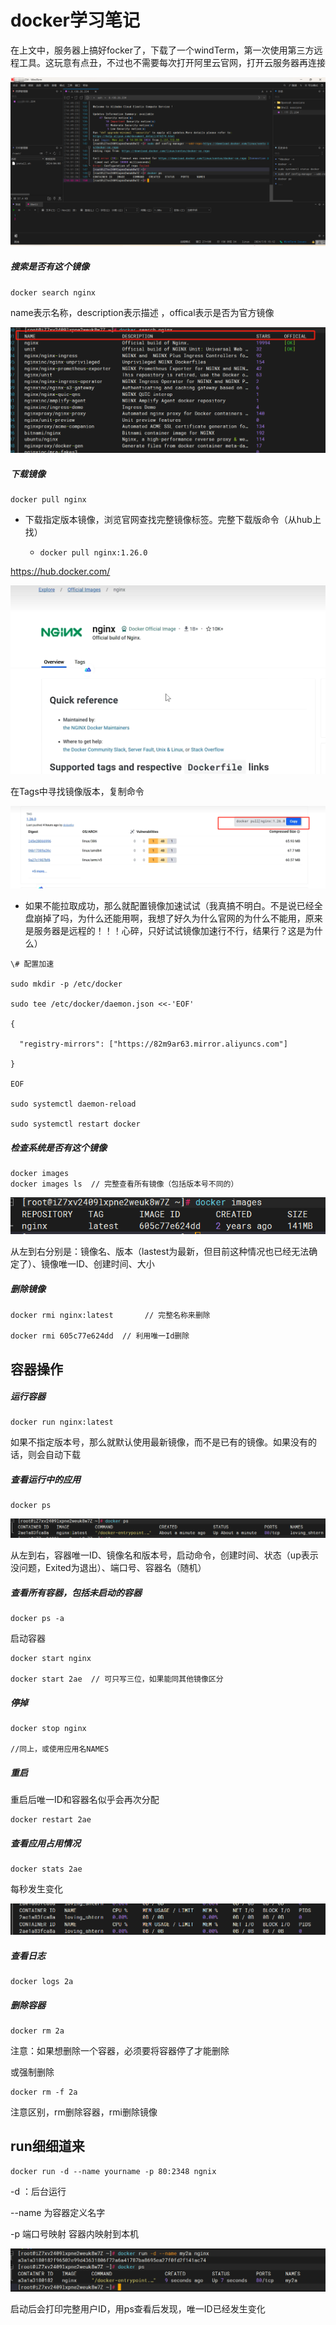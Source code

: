 # docker学习笔记

在上文中，服务器上搞好focker了，下载了一个windTerm，第一次使用第三方远程工具。这玩意有点丑，不过也不需要每次打开阿里云官网，打开云服务器再连接

![image-20240708151322745](docker%E5%AD%A6%E4%B9%A0%E7%AC%94%E8%AE%B0.assets/image-20240708151322745.png)



##### 搜索是否有这个镜像

```shell
docker search nginx
```

name表示名称，description表示描述 ，offical表示是否为官方镜像

![image-20240708151951165](docker%E5%AD%A6%E4%B9%A0%E7%AC%94%E8%AE%B0.assets/image-20240708151951165.png)

##### 下载镜像

```
docker pull nginx
```

- 下载指定版本镜像，浏览官网查找完整镜像标签。完整下载版命令（从hub上找）

  - ```
    docker pull nginx:1.26.0
    ```

https://hub.docker.com/

<img src="docker%E5%AD%A6%E4%B9%A0%E7%AC%94%E8%AE%B0.assets/image-20240708161700710.png" alt="image-20240708161700710" style="zoom:50%;" />

在Tags中寻找镜像版本，复制命令

<img src="docker%E5%AD%A6%E4%B9%A0%E7%AC%94%E8%AE%B0.assets/image-20240708161904494.png" alt="image-20240708161904494" style="zoom:50%;" />

- 如果不能拉取成功，那么就配置镜像加速试试（我真搞不明白。不是说已经全盘崩掉了吗，为什么还能用啊，我想了好久为什么官网的为什么不能用，原来是服务器是远程的！！！心碎，只好试试镜像加速行不行，结果行？这是为什么）

```shell
\# 配置加速

sudo mkdir -p /etc/docker

sudo tee /etc/docker/daemon.json <<-'EOF'

{

  "registry-mirrors": ["https://82m9ar63.mirror.aliyuncs.com"]

}

EOF

sudo systemctl daemon-reload

sudo systemctl restart docker
```

##### 检查系统是否有这个镜像

```shell
docker images
docker images ls  // 完整查看所有镜像（包括版本号不同的）
```

![image-20240708161126470](docker%E5%AD%A6%E4%B9%A0%E7%AC%94%E8%AE%B0.assets/image-20240708161126470.png)

从左到右分别是：镜像名、版本（lastest为最新，但目前这种情况也已经无法确定了）、镜像唯一ID、创建时间、大小

##### 删除镜像

```
docker rmi nginx:latest       // 完整名称来删除

docker rmi 605c77e624dd  // 利用唯一Id删除
```

## 容器操作

##### 运行容器

```
docker run nginx:latest
```

如果不指定版本号，那么就默认使用最新镜像，而不是已有的镜像。如果没有的话，则会自动下载

##### 查看运行中的应用

```
docker ps
```

![image-20240708164354162](docker%E5%AD%A6%E4%B9%A0%E7%AC%94%E8%AE%B0.assets/image-20240708164354162.png)

从左到右，容器唯一ID、镜像名和版本号，启动命令，创建时间、状态（up表示没问题，Exited为退出）、端口号、容器名（随机）

##### 查看所有容器，包括未启动的容器

```
docker ps -a  
```

启动容器

```
docker start nginx

docker start 2ae  // 可只写三位，如果能同其他镜像区分
```

##### 停掉

```
docker stop nginx

//同上，或使用应用名NAMES
```

##### 重启

重启后唯一ID和容器名似乎会再次分配

```
docker restart 2ae
```

##### 查看应用占用情况

```
docker stats 2ae
```

每秒发生变化

![image-20240708165914050](docker%E5%AD%A6%E4%B9%A0%E7%AC%94%E8%AE%B0.assets/image-20240708165914050.png)

##### 查看日志

```
docker logs 2a
```

##### 删除容器

```
docker rm 2a
```

注意：如果想删除一个容器，必须要将容器停了才能删除

或强制删除

```
docker rm -f 2a
```

注意区别，rm删除容器，rmi删除镜像

## run细细道来

```
docker run -d --name yourname -p 80:2348 ngnix
```

-d ：后台运行

--name 为容器定义名字

-p 端口号映射 容器内映射到本机

![image-20240708172302412](docker%E5%AD%A6%E4%B9%A0%E7%AC%94%E8%AE%B0.assets/image-20240708172302412.png)

启动后会打印完整用户ID，用ps查看后发现，唯一ID已经发生变化
